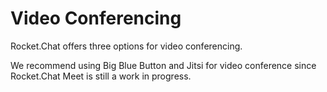 # Video Conferencing

Rocket.Chat offers three options for video conferencing. 

We recommend using Big Blue Button and Jitsi for video conference since Rocket.Chat Meet is still a work in progress.



